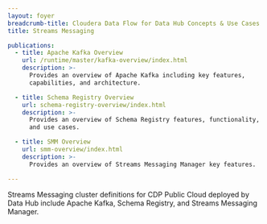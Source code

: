 ```yaml
---
layout: foyer
breadcrumb-title: Cloudera Data Flow for Data Hub Concepts & Use Cases
title: Streams Messaging

publications:
  - title: Apache Kafka Overview
    url: /runtime/master/kafka-overview/index.html
    description: >-
      Provides an overview of Apache Kafka including key features,
      capabilities, and architecture.

  - title: Schema Registry Overview
    url: schema-registry-overview/index.html
    description: >-
      Provides an overview of Schema Registry features, functionality,
      and use cases.

  - title: SMM Overview
    url: smm-overview/index.html
    description: >-
      Provides an overview of Streams Messaging Manager key features.

---
```


Streams Messaging cluster definitions for CDP Public Cloud deployed by Data Hub include Apache Kafka, Schema Registry, and Streams Messaging Manager. 
